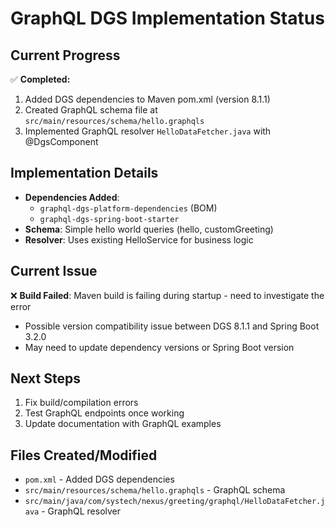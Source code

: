 # GraphQL DGS Implementation Status

## Current Progress
✅ **Completed:**
1. Added DGS dependencies to Maven pom.xml (version 8.1.1)
2. Created GraphQL schema file at `src/main/resources/schema/hello.graphqls`
3. Implemented GraphQL resolver `HelloDataFetcher.java` with @DgsComponent

## Implementation Details
- **Dependencies Added**: 
  - `graphql-dgs-platform-dependencies` (BOM)
  - `graphql-dgs-spring-boot-starter`
- **Schema**: Simple hello world queries (hello, customGreeting)
- **Resolver**: Uses existing HelloService for business logic

## Current Issue
❌ **Build Failed**: Maven build is failing during startup - need to investigate the error
- Possible version compatibility issue between DGS 8.1.1 and Spring Boot 3.2.0
- May need to update dependency versions or Spring Boot version

## Next Steps
1. Fix build/compilation errors
2. Test GraphQL endpoints once working
3. Update documentation with GraphQL examples

## Files Created/Modified
- `pom.xml` - Added DGS dependencies
- `src/main/resources/schema/hello.graphqls` - GraphQL schema
- `src/main/java/com/systech/nexus/greeting/graphql/HelloDataFetcher.java` - GraphQL resolver